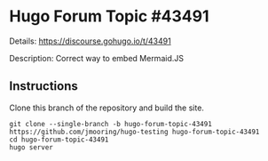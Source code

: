 # Hugo Forum Topic #43491

Details: <https://discourse.gohugo.io/t/43491>

Description: Correct way to embed Mermaid.JS

## Instructions

Clone this branch of the repository and build the site.

```text
git clone --single-branch -b hugo-forum-topic-43491 https://github.com/jmooring/hugo-testing hugo-forum-topic-43491
cd hugo-forum-topic-43491
hugo server
```
